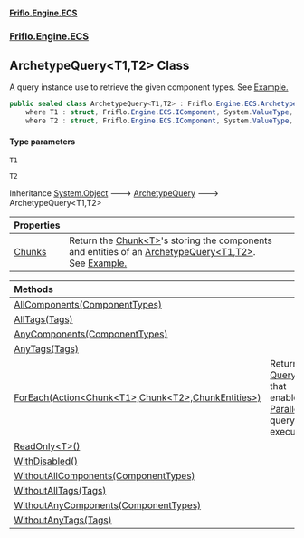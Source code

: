 #### [Friflo.Engine.ECS](index.md#'index')
### [Friflo.Engine.ECS](Friflo.Engine.ECS.md#'Friflo.Engine.ECS')

## ArchetypeQuery<T1,T2> Class

A query instance use to retrieve the given component types.
See <a href="https://github.com/friflo/Friflo.Json.Fliox/blob/main/Engine/README.md#query-entities">Example.</a>

```csharp
public sealed class ArchetypeQuery<T1,T2> : Friflo.Engine.ECS.ArchetypeQuery
    where T1 : struct, Friflo.Engine.ECS.IComponent, System.ValueType, System.ValueType
    where T2 : struct, Friflo.Engine.ECS.IComponent, System.ValueType, System.ValueType
```
#### Type parameters

<a name='Friflo.Engine.ECS.ArchetypeQuery_T1,T2_.T1'></a>

`T1`

<a name='Friflo.Engine.ECS.ArchetypeQuery_T1,T2_.T2'></a>

`T2`

Inheritance [System.Object](https://docs.microsoft.com/en-us/dotnet/api/System.Object#'System.Object') &#129106; [ArchetypeQuery](ArchetypeQuery.md#'Friflo.Engine.ECS.ArchetypeQuery') &#129106; ArchetypeQuery<T1,T2>

| Properties | |
| :--- | :--- |
| [Chunks](ArchetypeQuery_T1,T2_.Chunks.md#'Friflo.Engine.ECS.ArchetypeQuery<T1,T2>.Chunks') | Return the [Chunk&lt;T&gt;](Chunk_T_.md#'Friflo.Engine.ECS.Chunk<T>')'s storing the components and entities of an [ArchetypeQuery&lt;T1,T2&gt;](ArchetypeQuery_T1,T2_.md#'Friflo.Engine.ECS.ArchetypeQuery<T1,T2>').<br/> See <a href="https://github.com/friflo/Friflo.Json.Fliox/blob/main/Engine/README.md#enumerate-query-chunks">Example.</a> |

| Methods | |
| :--- | :--- |
| [AllComponents(ComponentTypes)](ArchetypeQuery_T1,T2_.AllComponents(ComponentTypes).md#'Friflo.Engine.ECS.ArchetypeQuery<T1,T2>.AllComponents(Friflo.Engine.ECS.ComponentTypes)') | |
| [AllTags(Tags)](ArchetypeQuery_T1,T2_.AllTags(Tags).md#'Friflo.Engine.ECS.ArchetypeQuery<T1,T2>.AllTags(Friflo.Engine.ECS.Tags)') | |
| [AnyComponents(ComponentTypes)](ArchetypeQuery_T1,T2_.AnyComponents(ComponentTypes).md#'Friflo.Engine.ECS.ArchetypeQuery<T1,T2>.AnyComponents(Friflo.Engine.ECS.ComponentTypes)') | |
| [AnyTags(Tags)](ArchetypeQuery_T1,T2_.AnyTags(Tags).md#'Friflo.Engine.ECS.ArchetypeQuery<T1,T2>.AnyTags(Friflo.Engine.ECS.Tags)') | |
| [ForEach(Action&lt;Chunk&lt;T1&gt;,Chunk&lt;T2&gt;,ChunkEntities&gt;)](ArchetypeQuery_T1,T2_.ForEach(Action_Chunk_T1_,Chunk_T2_,ChunkEntities_).md#'Friflo.Engine.ECS.ArchetypeQuery<T1,T2>.ForEach(System.Action<Friflo.Engine.ECS.Chunk<T1>,Friflo.Engine.ECS.Chunk<T2>,Friflo.Engine.ECS.ChunkEntities>)') | Returns a [QueryJob](QueryJob.md#'Friflo.Engine.ECS.QueryJob') that enables [Parallel](JobExecution.md#Friflo.Engine.ECS.JobExecution.Parallel#'Friflo.Engine.ECS.JobExecution.Parallel') query execution. |
| [ReadOnly&lt;T&gt;()](ArchetypeQuery_T1,T2_.ReadOnly_T_().md#'Friflo.Engine.ECS.ArchetypeQuery<T1,T2>.ReadOnly<T>()') | |
| [WithDisabled()](ArchetypeQuery_T1,T2_.WithDisabled().md#'Friflo.Engine.ECS.ArchetypeQuery<T1,T2>.WithDisabled()') | |
| [WithoutAllComponents(ComponentTypes)](ArchetypeQuery_T1,T2_.WithoutAllComponents(ComponentTypes).md#'Friflo.Engine.ECS.ArchetypeQuery<T1,T2>.WithoutAllComponents(Friflo.Engine.ECS.ComponentTypes)') | |
| [WithoutAllTags(Tags)](ArchetypeQuery_T1,T2_.WithoutAllTags(Tags).md#'Friflo.Engine.ECS.ArchetypeQuery<T1,T2>.WithoutAllTags(Friflo.Engine.ECS.Tags)') | |
| [WithoutAnyComponents(ComponentTypes)](ArchetypeQuery_T1,T2_.WithoutAnyComponents(ComponentTypes).md#'Friflo.Engine.ECS.ArchetypeQuery<T1,T2>.WithoutAnyComponents(Friflo.Engine.ECS.ComponentTypes)') | |
| [WithoutAnyTags(Tags)](ArchetypeQuery_T1,T2_.WithoutAnyTags(Tags).md#'Friflo.Engine.ECS.ArchetypeQuery<T1,T2>.WithoutAnyTags(Friflo.Engine.ECS.Tags)') | |
